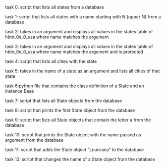 task 0: script that lists all states from a database

task 1: script that lists all states with a name starting with N (upper N) from a database

task 2: takes in an argument and displays all values in the states table of hbtn_0e_0_usa where name matches the argument

task 3: takes in an argument and displays all values in the states table of hbtn_0e_0_usa where name matches the argument and is protected

task 4: script that lists all cities with the state

task 5: takes in the name of a state as an argument and lists all cities of that state

task 6:python file that contains the class definition of a State and an instance Base

task 7: script that lists all State objects from the database

task 8: script that prints the first State object from the database

task 9: script that lists all State objects that contain the letter a from the database

task 10: script that prints the State object with the name passed as argument from the database

task 11: script that adds the State object “Louisiana” to the database

task 12: script that changes the name of a State object from the database